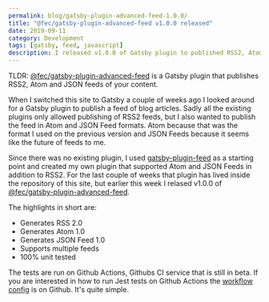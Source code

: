 ```yaml
---
permalink: blog/gatsby-plugin-advanced-feed-1.0.0/
title: "@fec/gatsby-plugin-advanced-feed v1.0.0 released"
date: 2019-09-11
category: Development
tags: [gatsby, feed, javascript]
description: I released v1.0.0 of Gatsby plugin to published RSS2, Atom and JSON feeds
---
```


TLDR: [@fec/gatsby-plugin-advanced-feed](https://github.com/florianeckerstorfer/gatsby-plugin-advanced-feed) is a Gatsby plugin that publishes RSS2, Atom and JSON feeds of your content.

When I switched this site to Gatsby a couple of weeks ago I looked around for a Gatsby plugin to publish a feed of blog articles. Sadly all the existing plugins only allowed publishing of RSS2 feeds, but I also wanted to publish the feed in Atom and JSON Feed formats. Atom because that was the format I used on the previous version and JSON Feeds because it seems like the future of feeds to me.

Since there was no existing plugin, I used [gatsby-plugin-feed](https://github.com/gatsbyjs/gatsby/tree/master/packages/gatsby-plugin-feed) as a starting point and created my own plugin that supported Atom and JSON Feeds in addition to RSS2. For the last couple of weeks that plugin has lived inside the repository of this site, but earlier this week I relased v1.0.0 of [@fec/gatsby-plugin-advanced-feed](https://github.com/florianeckerstorfer/gatsby-plugin-advanced-feed).

The highlights in short are:

- Generates RSS 2.0
- Generates Atom 1.0
- Generates JSON Feed 1.0
- Supports multiple feeds
- 100% unit tested

The tests are run on Github Actions, Githubs CI service that is still in beta. If you are interested in how to run Jest tests on Github Actions the [workflow config](https://github.com/florianeckerstorfer/gatsby-plugin-advanced-feed/blob/master/.github/workflows/tests.yml) is on Github. It's quite simple.

